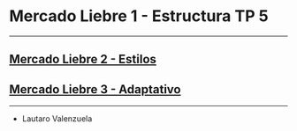 # Mercado Liebre 1 - Estructura TP 5
---
## [Mercado Liebre 2 - Estilos](https://github.com/lautaroVal/mercadoLiebre2-estilos.git)
## [Mercado Liebre 3 - Adaptativo](https://github.com/lautaroVal/mercadoLiebre3-adaptativo.git)

---

- Lautaro Valenzuela
